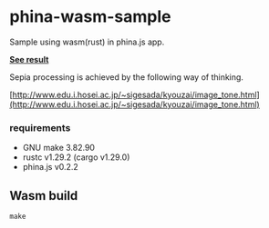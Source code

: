 phina-wasm-sample
===

Sample using wasm(rust) in phina.js app.

**[See result](https://pentamania.github.io/phina-wasm-sample/app/)**

Sepia processing is achieved by the following way of thinking.

[http://www.edu.i.hosei.ac.jp/~sigesada/kyouzai/image_tone.html](http://www.edu.i.hosei.ac.jp/~sigesada/kyouzai/image_tone.html)

### requirements
- GNU make 3.82.90
- rustc v1.29.2 (cargo v1.29.0)
- phina.js v0.2.2

## Wasm build
```make```
